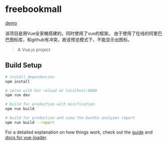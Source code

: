 # freebookmall
[demo](https://demonyou2.github.io/bookfreeshopmall/view/index.html)

该项目是用Vue全家桶搭建的，同时使用了vux的框架。
由于使用了在线的阿里巴巴图标库，和github有冲突，故该预览模式下，不能显示出图标。

> A Vue.js project

## Build Setup

``` bash
# install dependencies
npm install

# serve with hot reload at localhost:8080
npm run dev

# build for production with minification
npm run build

# build for production and view the bundle analyzer report
npm run build --report
```

For a detailed explanation on how things work, check out the [guide](http://vuejs-templates.github.io/webpack/) and [docs for vue-loader](http://vuejs.github.io/vue-loader).
